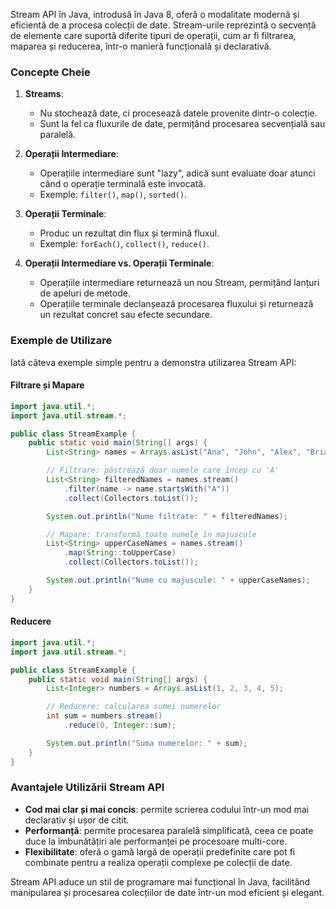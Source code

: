 Stream API în Java, introdusă în Java 8, oferă o modalitate modernă și eficientă de a procesa colecții de date. Stream-urile reprezintă o secvență de elemente care suportă diferite tipuri de operații, cum ar fi filtrarea, maparea și reducerea, într-o manieră funcțională și declarativă.

### Concepte Cheie

1. **Streams**:
   - Nu stochează date, ci procesează datele provenite dintr-o colecție.
   - Sunt la fel ca fluxurile de date, permițând procesarea secvențială sau paralelă.
   
2. **Operații Intermediare**:
   - Operațiile intermediare sunt "lazy", adică sunt evaluate doar atunci când o operație terminală este invocată.
   - Exemple: `filter()`, `map()`, `sorted()`.
   
3. **Operații Terminale**:
   - Produc un rezultat din flux și termină fluxul.
   - Exemple: `forEach()`, `collect()`, `reduce()`.

4. **Operații Intermediare vs. Operații Terminale**:
   - Operațiile intermediare returnează un nou Stream, permițând lanțuri de apeluri de metode.
   - Operațiile terminale declanșează procesarea fluxului și returnează un rezultat concret sau efecte secundare.

### Exemple de Utilizare

Iată câteva exemple simple pentru a demonstra utilizarea Stream API:

#### Filtrare și Mapare

```java
import java.util.*;
import java.util.stream.*;

public class StreamExample {
    public static void main(String[] args) {
        List<String> names = Arrays.asList("Ana", "John", "Alex", "Brian");

        // Filtrare: păstrează doar numele care încep cu 'A'
        List<String> filteredNames = names.stream()
            .filter(name -> name.startsWith("A"))
            .collect(Collectors.toList());

        System.out.println("Nume filtrate: " + filteredNames);

        // Mapare: transformă toate numele în majuscule
        List<String> upperCaseNames = names.stream()
            .map(String::toUpperCase)
            .collect(Collectors.toList());

        System.out.println("Nume cu majuscule: " + upperCaseNames);
    }
}
```

#### Reducere

```java
import java.util.*;
import java.util.stream.*;

public class StreamExample {
    public static void main(String[] args) {
        List<Integer> numbers = Arrays.asList(1, 2, 3, 4, 5);

        // Reducere: calcularea sumei numerelor
        int sum = numbers.stream()
            .reduce(0, Integer::sum);

        System.out.println("Suma numerelor: " + sum);
    }
}
```

### Avantajele Utilizării Stream API

- **Cod mai clar și mai concis**: permite scrierea codului într-un mod mai declarativ și ușor de citit.
- **Performanță**: permite procesarea paralelă simplificată, ceea ce poate duce la îmbunătățiri ale performanței pe procesoare multi-core.
- **Flexibilitate**: oferă o gamă largă de operații predefinite care pot fi combinate pentru a realiza operații complexe pe colecții de date.

Stream API aduce un stil de programare mai funcțional în Java, facilitând manipularea și procesarea colecțiilor de date într-un mod eficient și elegant.
